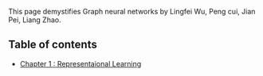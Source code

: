 This page demystifies Graph neural networks by Lingfei Wu, Peng cui, Jian Pei, Liang Zhao.

## Table of contents

* [Chapter 1 : Representaional Learning](./representational-learning.md)
